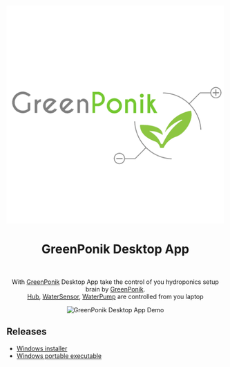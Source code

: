 <div align="center">
<br>
<img src="docs/gpk_img/logo_1024x1024.png" width="600px">
<h1> GreenPonik Desktop App</h1>
</div>

<br>

<p align="center">
With <a href="https://www.greenponik.com" target="_blank">GreenPonik</a> Desktop App take the control of you hydroponics setup brain by <a href="https://www.greenponik.com" target="_blank">GreenPonik</a>.
<br>
<a href="https://www.greenponik.com/en/our-products/hub" target="_blank">Hub</a>, <a href="https://www.greenponik.com/en/our-products/water-sensor" target="_blank">WaterSensor</a>, <a href="https://www.greenponik.com/en/our-products/pump" target="_blank">WaterPump</a> are controlled from you laptop 
</p>

<div align="center">

![GreenPonik Desktop App Demo](https://cloud.githubusercontent.com/assets/3382565/10557547/b1f07a4e-74e3-11e5-8d27-79ab6947d429.gif)

</div>

## Releases

- [Windows installer]()
- [Windows portable executable]()
